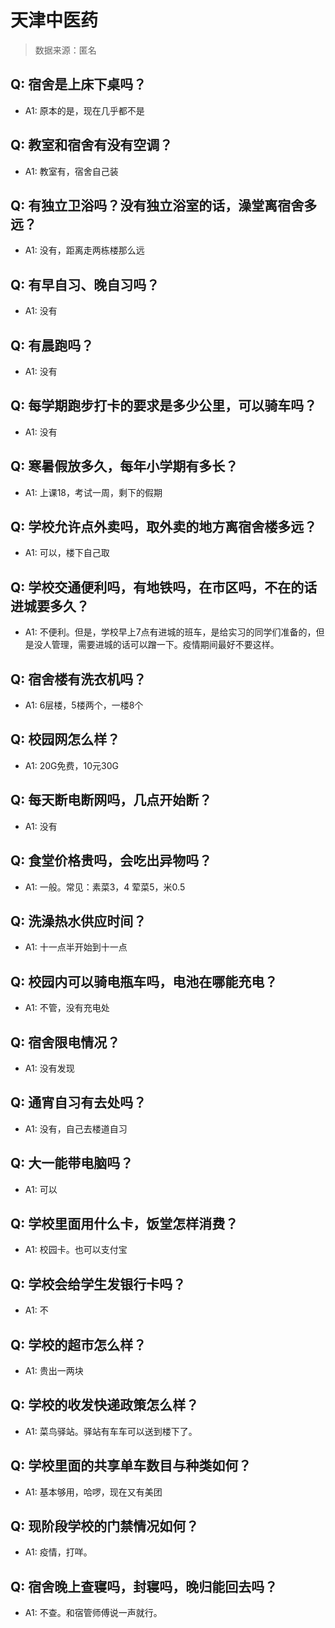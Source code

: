 # 天津中医药

> 数据来源：匿名

## Q: 宿舍是上床下桌吗？

- A1: 原本的是，现在几乎都不是

## Q: 教室和宿舍有没有空调？

- A1: 教室有，宿舍自己装

## Q: 有独立卫浴吗？没有独立浴室的话，澡堂离宿舍多远？

- A1: 没有，距离走两栋楼那么远

## Q: 有早自习、晚自习吗？

- A1: 没有

## Q: 有晨跑吗？

- A1: 没有

## Q: 每学期跑步打卡的要求是多少公里，可以骑车吗？

- A1: 没有

## Q: 寒暑假放多久，每年小学期有多长？

- A1: 上课18，考试一周，剩下的假期

## Q: 学校允许点外卖吗，取外卖的地方离宿舍楼多远？

- A1: 可以，楼下自己取

## Q: 学校交通便利吗，有地铁吗，在市区吗，不在的话进城要多久？

- A1: 不便利。但是，学校早上7点有进城的班车，是给实习的同学们准备的，但是没人管理，需要进城的话可以蹭一下。疫情期间最好不要这样。

## Q: 宿舍楼有洗衣机吗？

- A1: 6层楼，5楼两个，一楼8个

## Q: 校园网怎么样？

- A1: 20G免费，10元30G

## Q: 每天断电断网吗，几点开始断？

- A1: 没有

## Q: 食堂价格贵吗，会吃出异物吗？

- A1: 一般。常见：素菜3，4 荤菜5，米0.5

## Q: 洗澡热水供应时间？

- A1: 十一点半开始到十一点

## Q: 校园内可以骑电瓶车吗，电池在哪能充电？

- A1: 不管，没有充电处

## Q: 宿舍限电情况？

- A1: 没有发现

## Q: 通宵自习有去处吗？

- A1: 没有，自己去楼道自习

## Q: 大一能带电脑吗？

- A1: 可以

## Q: 学校里面用什么卡，饭堂怎样消费？

- A1: 校园卡。也可以支付宝

## Q: 学校会给学生发银行卡吗？

- A1: 不

## Q: 学校的超市怎么样？

- A1: 贵出一两块

## Q: 学校的收发快递政策怎么样？

- A1: 菜鸟驿站。驿站有车车可以送到楼下了。

## Q: 学校里面的共享单车数目与种类如何？

- A1: 基本够用，哈啰，现在又有美团

## Q: 现阶段学校的门禁情况如何？

- A1: 疫情，打咩。

## Q: 宿舍晚上查寝吗，封寝吗，晚归能回去吗？

- A1: 不查。和宿管师傅说一声就行。


